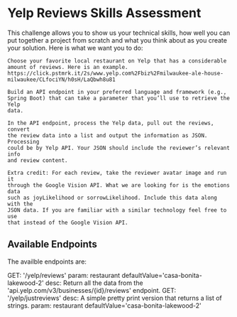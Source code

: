 # Yelp Reviews Skills Assessment

This challenge allows you to show us your technical skills, how well you can
put together a project from scratch and what you think about as you create your
solution. Here is what we want you to do:

    Choose your favorite local restaurant on Yelp that has a considerable
    amount of reviews. Here is an example.
    https://click.pstmrk.it/2s/www.yelp.com%2Fbiz%2Fmilwaukee-ale-house-milwaukee/CLfociYN/h0sH/LaQbwh8u81

    Build an API endpoint in your preferred language and framework (e.g.,
    Spring Boot) that can take a parameter that you’ll use to retrieve the Yelp
    data.

    In the API endpoint, process the Yelp data, pull out the reviews, convert
    the review data into a list and output the information as JSON. Processing
    could be by Yelp API. Your JSON should include the reviewer’s relevant info
    and review content.

    Extra credit: For each review, take the reviewer avatar image and run it
    through the Google Vision API. What we are looking for is the emotions data
    such as joyLikelihood or sorrowLikelihood. Include this data along with the
    JSON data. If you are familiar with a similar technology feel free to use
    that instead of the Google Vision API.


## Available Endpoints

The availble endpoints are:

GET: '/yelp/reviews'
   param: restaurant defaultValue='casa-bonita-lakewood-2'
   desc: Return all the data from the 'api.yelp.com/v3/businesses/{id}/reviews' endpoint.
GET: '/yelp/justreviews'
   desc: A simple pretty print version that returns a list of strings.
   param: restaurant defaultValue='casa-bonita-lakewood-2'
